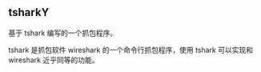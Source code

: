 #

## tsharkY

基于 tshark 编写的一个抓包程序。

tshark 是抓包软件 wireshark 的一个命令行抓包程序，使用 tshark 可以实现和 wireshark 近乎同等的功能。
